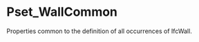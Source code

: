 # Pset_WallCommon

Properties common to the definition of all occurrences of IfcWall.<!-- end of definition -->
